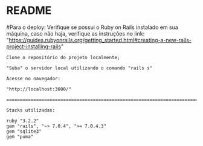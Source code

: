 # README

#Para o deploy:
    Verifique se possui o Ruby on Rails instalado em sua máquina, caso não haja, verifique as instruções no link:
    "https://guides.rubyonrails.org/getting_started.html#creating-a-new-rails-project-installing-rails"

    Clone o repositório do projeto localmente;

    "Suba" o servidor local utilizando o comando "rails s"

    Acesse no navegador:

    "http://localhost:3000/"

    ===============================================================================================================

    Stacks utilizadas: 
    
    ruby "3.2.2"
    gem "rails", "~> 7.0.4", ">= 7.0.4.3"
    gem "sqlite3"
    gem "puma"